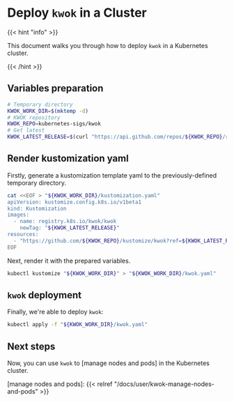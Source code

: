 # Deploy `kwok` in a Cluster

{{< hint "info" >}}

This document walks you through how to deploy `kwok` in a Kubernetes cluster.

{{< /hint >}}

## Variables preparation

``` bash
# Temporary directory
KWOK_WORK_DIR=$(mktemp -d)
# KWOK repository
KWOK_REPO=kubernetes-sigs/kwok
# Get latest
KWOK_LATEST_RELEASE=$(curl "https://api.github.com/repos/${KWOK_REPO}/releases/latest" | jq -r '.tag_name')
```

## Render kustomization yaml

Firstly, generate a kustomization template yaml to the previously-defined temporary directory.

``` bash
cat <<EOF > "${KWOK_WORK_DIR}/kustomization.yaml"
apiVersion: kustomize.config.k8s.io/v1beta1
kind: Kustomization
images:
  - name: registry.k8s.io/kwok/kwok
    newTag: "${KWOK_LATEST_RELEASE}"
resources:
  - "https://github.com/${KWOK_REPO}/kustomize/kwok?ref=${KWOK_LATEST_RELEASE}"
EOF
```

Next, render it with the prepared variables.

``` bash
kubectl kustomize "${KWOK_WORK_DIR}" > "${KWOK_WORK_DIR}/kwok.yaml"
```

## `kwok` deployment

Finally, we're able to deploy `kwok`:

``` bash
kubectl apply -f "${KWOK_WORK_DIR}/kwok.yaml"
```

## Next steps

Now, you can use `kwok` to [manage nodes and pods] in the Kubernetes cluster.

[manage nodes and pods]: {{< relref "/docs/user/kwok-manage-nodes-and-pods" >}}
